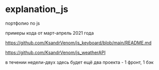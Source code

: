 # explanation_js
 портфолио по js
 
 примеры кода от март-апрель 2021 года

https://github.com/KsandrVenom/js_keyboard/blob/main/README.md

https://github.com/KsandrVenom/js_weatherAPI

в течении недели-двух здесь будет ещё два проекта - 1 фронт, 1 бэк

